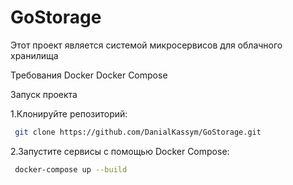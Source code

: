 # GoStorage
Этот проект является системой микросервисов для облачного хранилища

Требования
Docker
Docker Compose

Запуск проекта

1.Клонируйте репозиторий:
```bash
 git clone https://github.com/DanialKassym/GoStorage.git
```
2.Запустите сервисы с помощью Docker Compose:

```bash
 docker-compose up --build
```
